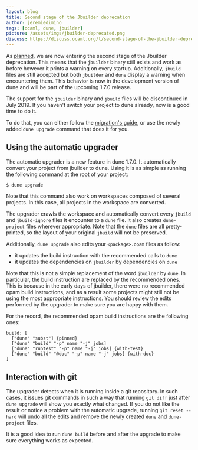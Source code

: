 ```yaml
---
layout: blog
title: Second stage of the Jbuilder deprecation
author: jeremiedimino
tags: [ocaml, dune, jbuilder]
picture: /assets/imgs/jbuilder-deprecated.png
discuss: https://discuss.ocaml.org/t/second-stage-of-the-jbuilder-deprecation
---
```


As [planned][migration], we are now entering the second stage of the
Jbuilder deprecation. This means that the `jbuilder` binary still
exists and work as before however it prints a warning on every
startup. Additionally, `jbuild` files are still accepted but both
`jbuilder` and `dune` display a warning when encountering them. This
behavior is now in the development version of dune and will be part of
the upcoming 1.7.0 release.

The support for the `jbuilder` binary and `jbuild` files will be
discontinued in July 2019. If you haven't switch your project to
dune already, now is a good time to do it.

To do that, you can either follow the [migration's guide][migration],
or use the newly added `dune upgrade` command that does it for you.

Using the automatic upgrader
----------------------------

The automatic upgrader is a new feature in dune 1.7.0. It automatically
convert your project from jbuilder to dune. Using it is as simple as
running the following command at the root of your project:

```
$ dune upgrade
```

Note that this command also work on workspaces composed of several
projects. In this case, all projects in the workspace are converted.

The upgrader crawls the workspace and automatically convert every
`jbuild` and `jbuild-ignore` files it encounter to a `dune` file. It
also creates `dune-project` files wherever appropriate. Note that the
`dune` files are all pretty-printed, so the layout of your original
`jbuild` will not be preserved.

Additionally, `dune upgrade` also edits your `<package>.opam` files as
follow:

- it updates the build instruction with the recommended calls to `dune`
- it updates the dependencies on `jbuilder` by dependencies on `dune`

Note that this is not a simple replacement of the word `jbuilder` by
`dune`. In particular, the build instruction are replaced by the
recommended ones. This is because in the early days of jbuilder, there
were no recommended opam build instructions, and as a result some
projects might still not be using the most appropriate
instructions. You should review the edits performed by the upgrader to
make sure you are happy with them.

For the record, the recommended opam build instructions are the
following ones:

```
build: [
  ["dune" "subst"] {pinned}
  ["dune" "build" "-p" name "-j" jobs]
  ["dune" "runtest" "-p" name "-j" jobs] {with-test}
  ["dune" "build" "@doc" "-p" name "-j" jobs] {with-doc}
]
```

Interaction with git
--------------------

The upgrader detects when it is running inside a git repository. In
such cases, it issues git commands in such a way that running `git
diff` just after `dune upgrade` will show you exactly what changed. If
you do not like the result or notice a problem with the automatic
upgrade, running `git reset --hard` will undo all the edits and remove
the newly created `dune` and `dune-project` files.

It is a good idea to run `dune build` before and after the upgrade to
make sure everything works as expected.

[migration]: https://dune.readthedocs.io/en/latest/migration.html
